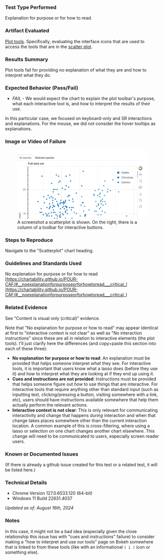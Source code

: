 ### Test Type Performed
Explanation for purpose or for how to read.

### Artifact Evaluated
[Plot tools](https://docs.bokeh.org/en/latest/docs/user_guide/interaction/tools.html#ug-interaction-tools). Specifically, evaluating the interface icons that are used to access the tools that are in the [scatter plot](https://quansight-labs.github.io/bokeh-a11y-audit/#_ts1723552414769).

### Results Summary
Plot tools fail for providing no explanation of what they are and how to interpret what they do.

### Expected Behavior (Pass/Fail)
- *FAIL* - We would expect the chart to explain the plot toolbar's purpose, what each interactive tool is, and how to interpret the results of their use. 

In this particular case, we focused on keyboard-only and SR interactions and explanations. For the mouse, we did not consider the hover tooltips as explanations. 

### Image or Video of Failure 
<figure>
    <img width="803" alt="A screenshot a scatterplot is shown. On the right, there is a column of a toolbar for interactive buttons." src="./assets/plot-tools_explanation-purpose.png">
    <figcaption>A screenshot a scatterplot is shown. On the right, there is a column of a toolbar for interactive buttons.</figcaption>
</figure>

### Steps to Reproduce
Navigate to the "Scatterplot" chart heading.

### Guidelines and Standards Used
No explanation for purpose or for how to read [https://chartability.github.io/POUR-CAF/#__noexplanationforpurposeorforhowtoread___critical_](https://chartability.github.io/POUR-CAF/#__noexplanationforpurposeorforhowtoread___critical_)

### Related Evidence
See "Content is visual only (critical)" evidence.

Note that "No explanation for purpose or how to read" may appear identical at first to "interactive context is not clear" as well as "No interaction instructions" since these are all in relation to interactive elements (the plot tools). I'll just clarify here the differences (and copy+paste this section into each of these three):

- **No explanation for purpose or how to read**: An explanation must be provided that helps someone interpret *what* they see. For interactive tools, it is important that users know what a lasso does (before they use it) and how to interpret what they are looking at if they end up using it.
- **Cues and instructions are not provided**: Instructions must be provided that helps someone figure out *how* to use things that are interactive. For interactive tools that require anything other than standard input (such as inputting text, clicking/pressing a button, visiting somewhere with a link, etc), users should have instructions available somewhere that help them actually perform the relevant actions.
- **Interactive context is not clear**: This is only relevant for communicating interactivity and change that happens _during_ interaction and when that change takes places somewhere other than the current interaction location. A common example of this is cross-filtering, where using a lasso or selection on one chart changes another chart elsewhere. This change will need to be communicated to users, especially screen reader users.

### Known or Documented Issues
(If there is already a github issue created for this test or a related test, it will be listed here.)

### Technical Details
- Chrome Version 127.0.6533.120 (64-bit)
- Windows 11 Build 22631.4037

*Updated as of: August 16th, 2024*

### Notes
In this case, it might not be a bad idea (especially given the close relationship this issue has with "cues and instructions" failure) to consider making a "how to interpret and use our tools" page on Bokeh somewhere that is linked to from these tools (like with an informational `( i )` icon or something else).
 <!--
A seasoned SR (screen reader) user could have the knowledge to navigate and explore webpages and graphs with more nuance, whether through manual mode switching, certain key shortcuts, etc. These tests are done by a sighted user with the SR’s default options and performed as if a new or beginner user is interacting with these elements. We would expect that all users could be able to navigate smoothly, regardless of experience levels. -->